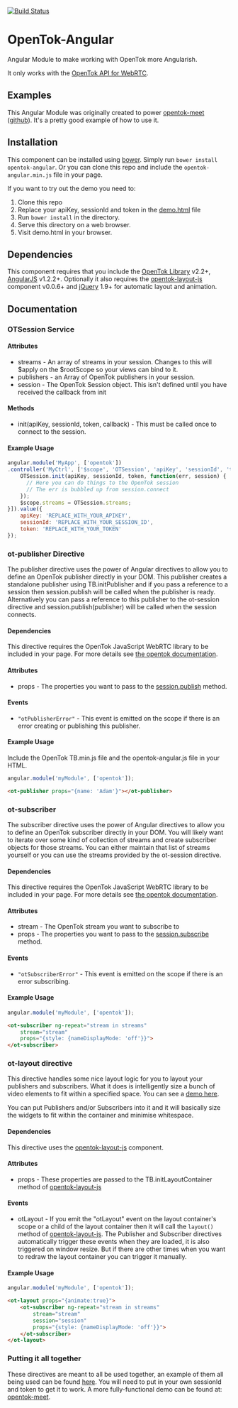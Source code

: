 [![Build Status](https://travis-ci.org/aullman/OpenTok-Angular.svg?branch=master)](https://travis-ci.org/aullman/OpenTok-Angular)

OpenTok-Angular
===============

Angular Module to make working with OpenTok more Angularish.

It only works with the [OpenTok API for WebRTC](http://www.tokbox.com/opentok/webrtc/docs).

## Examples

This Angular Module was originally created to power [opentok-meet](https://meet.tokbox.com/) ([github](https://github.com/aullman/opentok-meet)). It's a pretty good example of how to use it.

## Installation

This component can be installed using [bower](http://bower.io/). Simply run `bower install opentok-angular`. Or you can clone this repo and include the `opentok-angular.min.js` file in your page.

If you want to try out the demo you need to:

1. Clone this repo
2. Replace your apiKey, sessionId and token in the [demo.html](demo.html) file
3. Run `bower install` in the directory.
4. Serve this directory on a web browser.
5. Visit demo.html in your browser.

## Dependencies

This component requires that you include the [OpenTok Library](http://www.tokbox.com/opentok) v2.2+, [AngularJS](http://angularjs.org) v1.2.2+. Optionally it also requires the [opentok-layout-js](https://github.com/aullman/opentok-layout-js) component v0.0.6+ and [jQuery](http://jquery.com/) 1.9+ for automatic layout and animation.

## Documentation

### OTSession Service

#### Attributes

* streams - An array of streams in your session. Changes to this will $apply on the $rootScope so your views can bind to it.
* publishers - an Array of OpenTok publishers in your session.
* session - The OpenTok Session object. This isn't defined until you have received the callback from init

#### Methods

* init(apiKey, sessionId, token, callback) - This must be called once to connect to the session.

#### Example Usage

```javascript
angular.module('MyApp', ['opentok'])
.controller('MyCtrl', ['$scope', 'OTSession', 'apiKey', 'sessionId', 'token', function($scope, OTSession, apiKey, sessionId, token) {
    OTSession.init(apiKey, sessionId, token, function(err, session) {
      // Here you can do things to the OpenTok session
      // The err is bubbled up from session.connect
    });
    $scope.streams = OTSession.streams;
}]).value({
    apiKey: 'REPLACE_WITH_YOUR_APIKEY',
    sessionId: 'REPLACE_WITH_YOUR_SESSION_ID',
    token: 'REPLACE_WITH_YOUR_TOKEN'
});
```

### ot-publisher Directive

The publisher directive uses the power of Angular directives to allow you to define an OpenTok publisher directly in your DOM. This publisher creates a standalone publisher using TB.initPublisher and if you pass a reference to a session then session.publish will be called
when the publisher is ready. Alternatively you can pass a reference to this publisher to the 
ot-session directive and session.publish(publisher) will be called when the session connects.

#### Dependencies

This directive requires the OpenTok JavaScript WebRTC library to be included in your page. For more details see [the opentok documentation](http://www.tokbox.com/opentok/webrtc/docs/js/reference/index.html).

#### Attributes

* props - The properties you want to pass to the [session.publish](http://www.tokbox.com/opentok/webrtc/docs/js/reference/Session.html#publish) method.

#### Events

* `"otPublisherError"` - This event is emitted on the scope if there is an error creating or publishing this publisher.

#### Example Usage

Include the OpenTok TB.min.js file and the opentok-angular.js file in your HTML.

```javascript
angular.module('myModule', ['opentok']);
```

```html
<ot-publisher props="{name: 'Adam'}"></ot-publisher>
```


### ot-subscriber

The subscriber directive uses the power of Angular directives to allow you to define an OpenTok subscriber directly in your DOM. You will likely want to iterate over some kind of collection of streams and create subscriber objects for those streams. You can either maintain that list of streams yourself or you can use the streams provided by the ot-session directive.

#### Dependencies

This directive requires the OpenTok JavaScript WebRTC library to be included in your page. For more details see [the opentok documentation](http://www.tokbox.com/opentok/webrtc/docs/js/reference/index.html).

#### Attributes

* stream - The OpenTok stream you want to subscribe to
* props - The properties you want to pass to the [session.subscribe](http://www.tokbox.com/opentok/webrtc/docs/js/reference/Session.html#subscribe) method.

#### Events

* `"otSubscriberError"` - This event is emitted on the scope if there is an error subscribing.

#### Example Usage

```javascript
angular.module('myModule', ['opentok']);
```

```html
<ot-subscriber ng-repeat="stream in streams" 
    stream="stream" 
    props="{style: {nameDisplayMode: 'off'}}">
</ot-subscriber>
```

### ot-layout directive

This directive handles some nice layout logic for you to layout your publishers and subscribers. What it does is intelligently size a bunch of video elements to fit within a specified space. You can see a [demo here](http://aullman.github.io/opentok-layout-js/).

You can put Publishers and/or Subscribers into it and it will basically size the widgets to fit within the container and minimise whitespace.

#### Dependencies

This directive uses the [opentok-layout-js](https://github.com/aullman/opentok-layout-js) component.

#### Attributes

* props - These properties are passed to the TB.initLayoutContainer method of [opentok-layout-js](https://github.com/aullman/opentok-layout-js)

#### Events

* otLayout - If you emit the "otLayout" event on the layout container's scope or a child of the layout container then it will call the `layout()` method of [opentok-layout-js](https://github.com/aullman/opentok-layout-js). The Publisher and Subscriber directives automatically trigger these events when they are loaded, it is also triggered on window resize. But if there are other times when you want to redraw the layout container you can trigger it manually.

#### Example Usage

```javascript
angular.module('myModule', ['opentok']);
```

```html
<ot-layout props="{animate:true}">
    <ot-subscriber ng-repeat="stream in streams" 
        stream="stream" 
        session="session" 
        props="{style: {nameDisplayMode: 'off'}}">
    </ot-subscriber>
</ot-layout>
```

### Putting it all together

These directives are meant to all be used together, an example of them all being used can be found [here](demo.html). You will need to put in your own sessionId and token to get it to work. A more fully-functional demo can be found at: [opentok-meet](https://meet.tokbox.com/).

